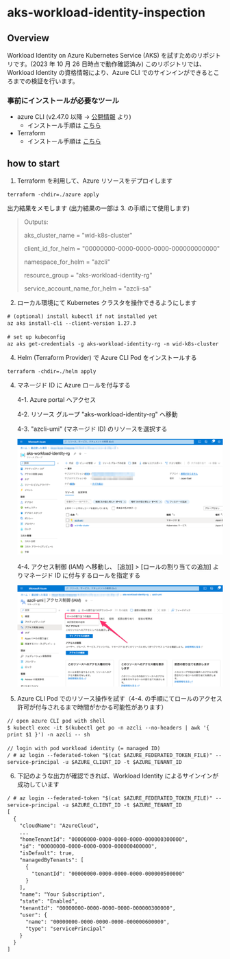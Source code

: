 # aks-workload-identity-inspection

## Overview
Workload Identity on Azure Kubernetes Service (AKS) を試すためのリポジトリです。(2023 年 10 月 26 日時点で動作確認済み)
このリポジトリでは、Workload Identity の資格情報により、Azure CLI でのサインインができるところまでの検証を行います。

### 事前にインストールが必要なツール
- azure CLI (v2.47.0 以降 -> [公開情報](https://learn.microsoft.com/ja-jp/azure/aks/workload-identity-deploy-cluster) より)
  - インストール手順は [こちら](https://learn.microsoft.com/ja-jp/cli/azure/install-azure-cli)
- Terraform
  - インストール手順は [こちら](https://developer.hashicorp.com/terraform/tutorials/aws-get-started/install-cli)

## how to start
1. Terraform を利用して、Azure リソースをデプロイします
```
terraform -chdir=./azure apply
```

出力結果をメモします (出力結果の一部は 3. の手順にて使用します)

> Outputs:
>
> aks_cluster_name = "wid-k8s-cluster"
> 
> client_id_for_helm = "00000000-0000-0000-0000-000000000000"
> 
> namespace_for_helm = "azcli"
> 
> resource_group = "aks-workload-identity-rg"
> 
> service_account_name_for_helm = "azcli-sa"

2. ローカル環境にて Kubernetes クラスタを操作できるようにします

```
# (optional) install kubectl if not installed yet
az aks install-cli --client-version 1.27.3

# set up kubeconfig
az aks get-credentials -g aks-workload-identity-rg -n wid-k8s-cluster
```

4. Helm (Terraform Provider) で Azure CLI Pod をインストールする

```
terraform -chdir=./helm apply
```

4. マネージド ID に Azure ロールを付与する

    4-1. Azure portal へアクセス

    4-2. リソース グループ "aks-workload-identity-rg" へ移動

    4-3. "azcli-umi" (マネージド ID) のリソースを選択する

    ![Resource Group page](images/resource-group.png)

    4-4. アクセス制御 (IAM) へ移動し、 [追加] > [ロールの割り当ての追加] よりマネージド ID に付与するロールを指定する

    ![User Assigned Managed Identity](images/azcli-umi-iam.png)

5. Azure CLI Pod でのリソース操作を試す（4-4. の手順にてロールのアクセス許可が付与されるまで時間がかかる可能性があります）

```
// open azure CLI pod with shell
$ kubectl exec -it $(kubectl get po -n azcli --no-headers | awk '{ print $1 }') -n azcli -- sh

// login with pod workload identity (= managed ID)
/ # az login --federated-token "$(cat $AZURE_FEDERATED_TOKEN_FILE)" --service-principal -u $AZURE_CLIENT_ID -t $AZURE_TENANT_ID
```

6. 下記のような出力が確認できれば、Workload Identity によるサインインが成功しています
```
/ # az login --federated-token "$(cat $AZURE_FEDERATED_TOKEN_FILE)" --service-principal -u $AZURE_CLIENT_ID -t $AZURE_TENANT_ID
[
  {
    "cloudName": "AzureCloud",
    ...
    "homeTenantId": "00000000-0000-0000-0000-000000300000",
    "id": "00000000-0000-0000-0000-000000400000",
    "isDefault": true,
    "managedByTenants": [
      {
        "tenantId": "00000000-0000-0000-0000-000000500000"
      }
    ],
    "name": "Your Subscription",
    "state": "Enabled",
    "tenantId": "00000000-0000-0000-0000-000000300000",
    "user": {
      "name": "00000000-0000-0000-0000-000000600000",
      "type": "servicePrincipal"
    }
  }
]
```
